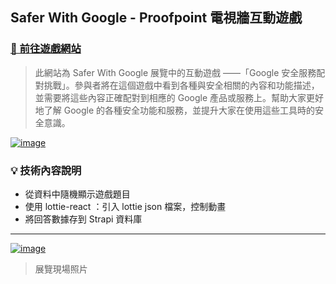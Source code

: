 ## Safer With Google - Proofpoint 電視牆互動遊戲
###  [🔗 前往遊戲網站](https://sinyi-lai.github.io/swg-proofpoint/ "Go Safer With Google!")

>此網站為 Safer With Google 展覽中的互動遊戲 ——「Google 安全服務配對挑戰」。參與者將在這個遊戲中看到各種與安全相關的內容和功能描述，並需要將這些內容正確配對到相應的 Google 產品或服務上。幫助大家更好地了解 Google 的各種安全功能和服務，並提升大家在使用這些工具時的安全意識。

[![image](https://s3.amazonaws.com/prod-newsleopard-upload-img/4028814380bbe5b20181095a3bce1bc8/2024-06-20-11-18-19-%E6%88%AA%E5%9C%96+2024-05-17+%E4%B8%8B%E5%8D%885.49.41.png)](https://sinyi-lai.github.io/swg-proofpoint/)


  
### 💡 技術內容說明
- 從資料中隨機顯示遊戲題目
- 使用 lottie-react ：引入 lottie json 檔案，控制動畫
- 將回答數據存到 Strapi 資料庫

---
[![image](https://s3.amazonaws.com/prod-newsleopard-upload-img/4028814380bbe5b20181095a3bce1bc8/2024-06-20-11-28-06-S__93003783_0.png)](https://sinyi-lai.github.io/swg-proofpoint/)
>展覽現場照片

